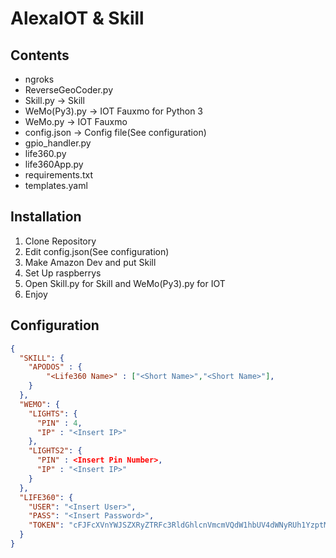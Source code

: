 # AlexaIOT & Skill
## Contents
* ngroks
* ReverseGeoCoder.py
* Skill.py -> Skill
* WeMo(Py3).py -> IOT Fauxmo for Python 3
* WeMo.py ->  IOT Fauxmo
* config.json -> Config file(See configuration)
* gpio_handler.py
* life360.py
* life360App.py
* requirements.txt
* templates.yaml

## Installation
1. Clone Repository
1. Edit config.json(See configuration)
1. Make Amazon Dev and put Skill
1. Set Up raspberrys
1. Open Skill.py for Skill and WeMo(Py3).py for IOT
1. Enjoy

## Configuration
```json
{
  "SKILL": {
    "APODOS" : {
        "<Life360 Name>" : ["<Short Name>","<Short Name>"],
    }
  },
  "WEMO": {
    "LIGHTS": {
      "PIN" : 4,
      "IP" : "<Insert IP>"
    },
    "LIGHTS2": {
      "PIN" : <Insert Pin Number>,
      "IP" : "<Insert IP>"
    }
  },
  "LIFE360": {
    "USER": "<Insert User>",
    "PASS": "<Insert Password>",
    "TOKEN": "cFJFcXVnYWJSZXRyZTRFc3RldGhlcnVmcmVQdW1hbUV4dWNyRUh1YzptM2ZydXBSZXRSZXN3ZXJFQ2hBUHJFOTZxYWtFZHI0Vg=="
  }
}
```
